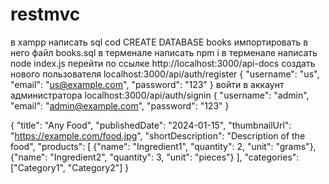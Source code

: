 # restmvc
в xampp написать sql cod CREATE DATABASE books
импортировать в него файл books.sql
в терменале написать npm i
в терменале написать node index.js
перейти по ссылке http://localhost:3000/api-docs
создать нового пользователя
localhost:3000/api/auth/register
{
  "username": "us",
  "email": "us@example.com",
  "password": "123"
}
войти в аккаунт администратора 
localhost:3000/api/auth/signin
{
  "username": "admin",
  "email": "admin@example.com",
  "password": "123"
}

{
  "title": "Any Food",
  "publishedDate": "2024-01-15",
  "thumbnailUrl": "https://example.com/food.jpg",
  "shortDescription": "Description of the food",
  "products": [
    {"name": "Ingredient1", "quantity": 2, "unit": "grams"},
    {"name": "Ingredient2", "quantity": 3, "unit": "pieces"}
  ],
  "categories": ["Category1", "Category2"]
}


